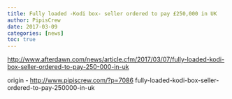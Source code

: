 ```yaml
---
title: Fully loaded -Kodi box- seller ordered to pay £250,000 in UK
author: PipisCrew
date: 2017-03-09
categories: [news]
toc: true
---
```


http://www.afterdawn.com/news/article.cfm/2017/03/07/fully-loaded-kodi-box-seller-ordered-to-pay-250-000-in-uk

origin - http://www.pipiscrew.com/?p=7086 fully-loaded-kodi-box-seller-ordered-to-pay-250000-in-uk